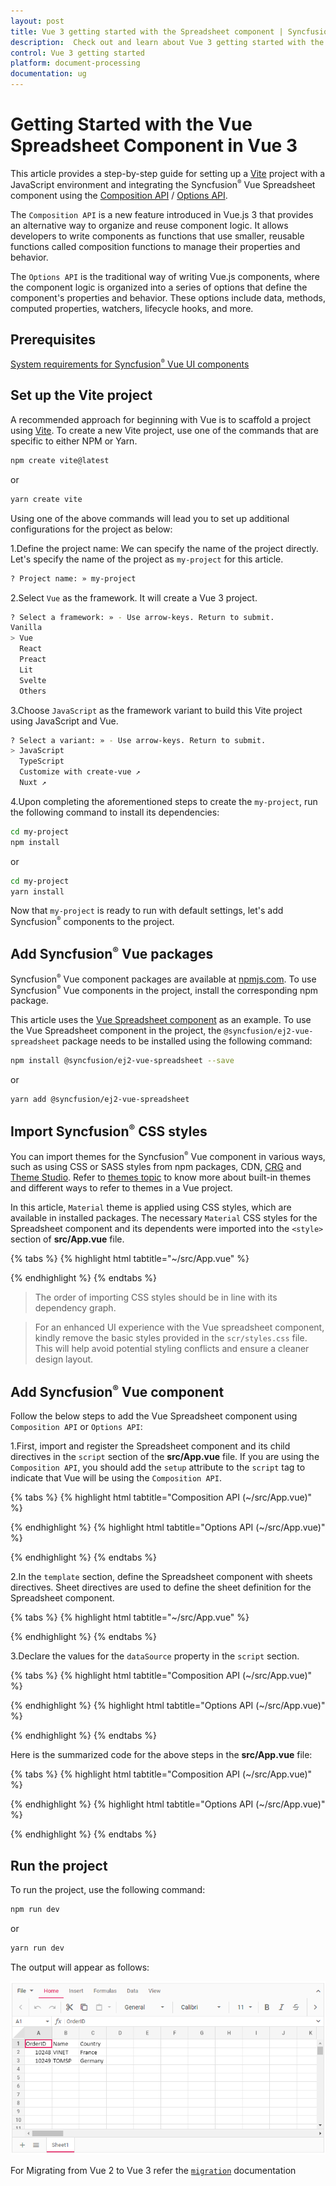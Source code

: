 ```yaml
---
layout: post
title: Vue 3 getting started with the Spreadsheet component | Syncfusion
description:  Check out and learn about Vue 3 getting started with the Vue Spreadsheet component of Syncfusion Essential JS 2 and more details.
control: Vue 3 getting started
platform: document-processing
documentation: ug
---
```


# Getting Started with the Vue Spreadsheet Component in Vue 3

This article provides a step-by-step guide for setting up a [Vite](https://vitejs.dev/) project with a JavaScript environment and integrating the Syncfusion<sup style="font-size:70%">&reg;</sup> Vue Spreadsheet component using the [Composition API](https://vuejs.org/guide/introduction.html#composition-api) / [Options API](https://vuejs.org/guide/introduction.html#options-api).

The `Composition API` is a new feature introduced in Vue.js 3 that provides an alternative way to organize and reuse component logic. It allows developers to write components as functions that use smaller, reusable functions called composition functions to manage their properties and behavior.

The `Options API` is the traditional way of writing Vue.js components, where the component logic is organized into a series of options that define the component's properties and behavior. These options include data, methods, computed properties, watchers, lifecycle hooks, and more.

## Prerequisites

[System requirements for Syncfusion<sup style="font-size:70%">&reg;</sup> Vue UI components](https://ej2.syncfusion.com/vue/documentation/system-requirements/)

## Set up the Vite project

A recommended approach for beginning with Vue is to scaffold a project using [Vite](https://vitejs.dev/). To create a new Vite project, use one of the commands that are specific to either NPM or Yarn.

```bash
npm create vite@latest
```

or

```bash
yarn create vite
```

Using one of the above commands will lead you to set up additional configurations for the project as below:

1.Define the project name: We can specify the name of the project directly. Let's specify the name of the project as `my-project` for this article.

```bash
? Project name: » my-project
```

2.Select `Vue` as the framework. It will create a Vue 3 project.

```bash
? Select a framework: » - Use arrow-keys. Return to submit.
Vanilla
> Vue
  React
  Preact
  Lit
  Svelte
  Others
```

3.Choose `JavaScript` as the framework variant to build this Vite project using JavaScript and Vue.

```bash
? Select a variant: » - Use arrow-keys. Return to submit.
> JavaScript
  TypeScript
  Customize with create-vue ↗
  Nuxt ↗
```

4.Upon completing the aforementioned steps to create the `my-project`, run the following command to install its dependencies:

```bash
cd my-project
npm install
```

or

```bash
cd my-project
yarn install
```

Now that `my-project` is ready to run with default settings, let's add Syncfusion<sup style="font-size:70%">&reg;</sup> components to the project.

## Add Syncfusion<sup style="font-size:70%">&reg;</sup> Vue packages

Syncfusion<sup style="font-size:70%">&reg;</sup> Vue component packages are available at [npmjs.com](https://www.npmjs.com/search?q=ej2-vue). To use Syncfusion<sup style="font-size:70%">&reg;</sup> Vue components in the project, install the corresponding npm package.

This article uses the [Vue Spreadsheet component](https://www.syncfusion.com/vue-components/vue-spreadsheet) as an example. To use the Vue Spreadsheet component in the project, the `@syncfusion/ej2-vue-spreadsheet` package needs to be installed using the following command:

```bash
npm install @syncfusion/ej2-vue-spreadsheet --save
```

or

```bash
yarn add @syncfusion/ej2-vue-spreadsheet
```

## Import Syncfusion<sup style="font-size:70%">&reg;</sup> CSS styles

You can import themes for the Syncfusion<sup style="font-size:70%">&reg;</sup> Vue component in various ways, such as using CSS or SASS styles from npm packages, CDN, [CRG](https://ej2.syncfusion.com/javascript/documentation/common/custom-resource-generator/) and [Theme Studio](https://ej2.syncfusion.com/vue/documentation/appearance/theme-studio/). Refer to [themes topic](https://ej2.syncfusion.com/vue/documentation/appearance/theme/) to know more about built-in themes and different ways to refer to themes in a Vue project.

In this article, `Material` theme is applied using CSS styles, which are available in installed packages. The necessary `Material` CSS styles for the Spreadsheet component and its dependents were imported into the `<style>` section of **src/App.vue** file.

{% tabs %}
{% highlight html tabtitle="~/src/App.vue" %}

<style>
  @import "../node_modules/@syncfusion/ej2-base/styles/material.css";
  @import "../node_modules/@syncfusion/ej2-buttons/styles/material.css";
  @import "../node_modules/@syncfusion/ej2-dropdowns/styles/material.css";
  @import "../node_modules/@syncfusion/ej2-inputs/styles/material.css";
  @import "../node_modules/@syncfusion/ej2-navigations/styles/material.css";
  @import "../node_modules/@syncfusion/ej2-popups/styles/material.css";
  @import "../node_modules/@syncfusion/ej2-splitbuttons/styles/material.css";
  @import "../node_modules/@syncfusion/ej2-grids/styles/material.css";
  @import "../node_modules/@syncfusion/ej2-vue-spreadsheet/styles/material.css";
</style>

{% endhighlight %}
{% endtabs %}

> The order of importing CSS styles should be in line with its dependency graph.

> For an enhanced UI experience with the Vue spreadsheet component, kindly remove the basic styles provided in the `scr/styles.css` file. This will help avoid potential styling conflicts and ensure a cleaner design layout.

## Add Syncfusion<sup style="font-size:70%">&reg;</sup> Vue component

Follow the below steps to add the Vue Spreadsheet component using `Composition API` or `Options API`:

  1.First, import and register the Spreadsheet component and its child directives in the `script` section of the **src/App.vue** file. If you are using the `Composition API`, you should add the `setup` attribute to the `script` tag to indicate that Vue will be using the `Composition API`.

{% tabs %}
{% highlight html tabtitle="Composition API (~/src/App.vue)" %}

<script setup>
import { SpreadsheetComponent as EjsSpreadsheet, RangesDirective as ERanges, RangeDirective as ERange, SheetsDirective as ESheets, SheetDirective as ESheet} from "@syncfusion/ej2-vue-spreadsheet";
</script>

{% endhighlight %}
{% highlight html tabtitle="Options API (~/src/App.vue)" %}

<script>
import { SpreadsheetComponent, RangesDirective, RangeDirective, SheetsDirective, SheetDirective } from "@syncfusion/ej2-vue-spreadsheet";

export default {
  name: "App",
  // Declaring component and its directives
  components: {
    "ejs-spreadsheet": SpreadsheetComponent,
    "e-sheets": SheetsDirective,
    "e-sheet": SheetDirective,
    "e-ranges": RangesDirective,
    "e-range": RangeDirective,
  }
}
</script>

{% endhighlight %}
{% endtabs %}

2.In the `template` section, define the Spreadsheet component with sheets directives. Sheet directives are used to define the sheet definition for the Spreadsheet component.

{% tabs %}
{% highlight html tabtitle="~/src/App.vue" %}

<template>
  <ejs-spreadsheet>
    <e-sheets>
      <e-sheet>
        <e-ranges>
          <e-range :dataSource="data"></e-range>
        </e-ranges>
      </e-sheet>
    </e-sheets>
  </ejs-spreadsheet>
</template>

{% endhighlight %}
{% endtabs %}

3.Declare the values for the `dataSource` property in the `script` section.

{% tabs %}
{% highlight html tabtitle="Composition API (~/src/App.vue)" %}

<script setup>
const data = [
          {
            OrderID: 10248,
            Name: "VINET",
            Country: "France",
          },
          {
            OrderID: 10249,
            Name: "TOMSP",
            Country: "Germany",
          }
        ];
</script>

{% endhighlight %}
{% highlight html tabtitle="Options API (~/src/App.vue)" %}

<script>
data() {
  return {
    data:[
          {
            OrderID: 10248,
            Name: "VINET",
            Country: "France",
          },
          {
            OrderID: 10249,
            Name: "TOMSP",
            Country: "Germany",
          }
        ],
  };
}
</script>

{% endhighlight %}
{% endtabs %}

Here is the summarized code for the above steps in the **src/App.vue** file:

{% tabs %}
{% highlight html tabtitle="Composition API (~/src/App.vue)" %}

<template>
  <ejs-spreadsheet>
    <e-sheets>
      <e-sheet>
        <e-ranges>
          <e-range :dataSource="data"></e-range>
        </e-ranges>
      </e-sheet>
    </e-sheets>
  </ejs-spreadsheet>
</template>

<script setup>
import { SpreadsheetComponent as EjsSpreadsheet, RangesDirective as ERanges, RangeDirective as ERange, SheetsDirective as ESheets, SheetDirective as ESheet} from "@syncfusion/ej2-vue-spreadsheet";

const data = [
          {
            OrderID: 10248,
            Name: "VINET",
            Country: "France",
          },
          {
            OrderID: 10249,
            Name: "TOMSP",
            Country: "Germany",
          }
        ];
</script>

<style>
  @import "../node_modules/@syncfusion/ej2-base/styles/material.css";
  @import "../node_modules/@syncfusion/ej2-buttons/styles/material.css";
  @import "../node_modules/@syncfusion/ej2-dropdowns/styles/material.css";
  @import "../node_modules/@syncfusion/ej2-inputs/styles/material.css";
  @import "../node_modules/@syncfusion/ej2-navigations/styles/material.css";
  @import "../node_modules/@syncfusion/ej2-popups/styles/material.css";
  @import "../node_modules/@syncfusion/ej2-splitbuttons/styles/material.css";
  @import "../node_modules/@syncfusion/ej2-grids/styles/material.css";
  @import "../node_modules/@syncfusion/ej2-vue-spreadsheet/styles/material.css";
</style>

{% endhighlight %}
{% highlight html tabtitle="Options API (~/src/App.vue)" %}

<template>
  <ejs-spreadsheet>
    <e-sheets>
      <e-sheet>
        <e-ranges>
          <e-range :dataSource="data"></e-range>
        </e-ranges>
      </e-sheet>
    </e-sheets>
  </ejs-spreadsheet>
</template>

<script>
  import { SpreadsheetComponent, RangesDirective, RangeDirective, SheetsDirective, SheetDirective } from "@syncfusion/ej2-vue-spreadsheet";

  export default {
    name: "App",
    // Declaring component and its directives
    components: {
      "ejs-spreadsheet": SpreadsheetComponent,
      "e-sheets": SheetsDirective,
      "e-sheet": SheetDirective,
      "e-ranges": RangesDirective,
      "e-range": RangeDirective,
    },
    // Bound properties declarations
    data() {
       return {
    data:[
          {
            OrderID: 10248,
            Name: "VINET",
            Country: "France",
          },
          {
            OrderID: 10249,
            Name: "TOMSP",
            Country: "Germany",
          }
        ],
    };
    },
  };
</script>

<style>
  @import "../node_modules/@syncfusion/ej2-base/styles/material.css";
  @import "../node_modules/@syncfusion/ej2-buttons/styles/material.css";
  @import "../node_modules/@syncfusion/ej2-dropdowns/styles/material.css";
  @import "../node_modules/@syncfusion/ej2-inputs/styles/material.css";
  @import "../node_modules/@syncfusion/ej2-navigations/styles/material.css";
  @import "../node_modules/@syncfusion/ej2-popups/styles/material.css";
  @import "../node_modules/@syncfusion/ej2-splitbuttons/styles/material.css";
  @import "../node_modules/@syncfusion/ej2-grids/styles/material.css";
  @import "../node_modules/@syncfusion/ej2-vue-spreadsheet/styles/material.css";
</style>

{% endhighlight %}
{% endtabs %}

## Run the project

To run the project, use the following command:

```bash
npm run dev
```

or

```bash
yarn run dev
```

The output will appear as follows:

![Output](images/Vue3-spreadsheet-demo.png)

For Migrating from Vue 2 to Vue 3 refer the [`migration`](https://ej2.syncfusion.com/vue/documentation/getting-started/vue3-tutorial/#migration-from-vue-2-to-vue-3) documentation

